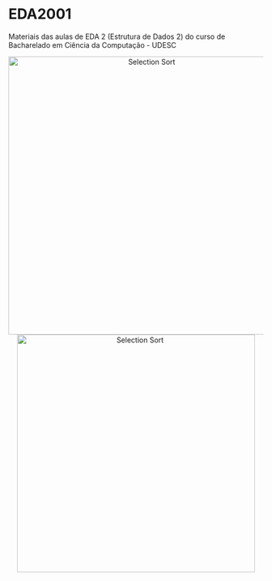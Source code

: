 # EDA2001
Materiais das aulas de EDA 2 (Estrutura de Dados 2) do curso de Bacharelado em Ciência da Computação - UDESC

<p align="center">
  <img class="gatsby-resp-image-image" src="https://www.lavivienpost.net/wp-content/uploads/2022/02/heapsort-600.gif" width="550" title="Selection Sort">
  <img src="https://www.ime.usp.br/~pf/algoritmos/aulas/img/Heapsort-github.gif" width="470" title="Selection Sort">
</p>

